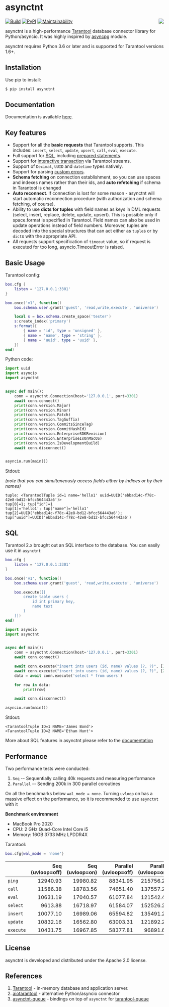 # asynctnt

[![Build](https://github.com/igorcoding/asynctnt/actions/workflows/actions.yaml/badge.svg?branch=master)](https://github.com/igorcoding/asynctnt/actions)
[![PyPI](https://img.shields.io/pypi/v/asynctnt.svg)](https://pypi.python.org/pypi/asynctnt)
[![Maintainability](https://api.codeclimate.com/v1/badges/6cec8adae280cda3e161/maintainability)](https://codeclimate.com/github/igorcoding/asynctnt/maintainability)
<a href="http://tarantool.org">
	<img src="https://avatars2.githubusercontent.com/u/2344919?v=2&s=250" align="right">
</a>

asynctnt is a high-performance [Tarantool](https://tarantool.org/) database
connector library for Python/asyncio. It was highly inspired by
[asyncpg](https://github.com/MagicStack/asyncpg) module.

asynctnt requires Python 3.6 or later and is supported for Tarantool
versions 1.6+.


## Installation
Use pip to install:
```bash
$ pip install asynctnt
```


## Documentation

Documentation is available [here](https://igorcoding.github.io/asynctnt).


## Key features

* Support for all the **basic requests** that Tarantool supports. This includes:
  `insert`, `select`, `update`, `upsert`, `call`, `eval`, `execute`.
* Full support for [SQL](https://www.tarantool.io/en/doc/latest/tutorials/sql_tutorial/),
  including [prepared statements](https://www.tarantool.io/en/doc/latest/reference/reference_lua/box_sql/prepare/).
* Support for [interactive transaction](https://www.tarantool.io/en/doc/latest/book/box/atomic/txn_mode_mvcc/) via Tarantool streams.
* Support of `Decimal`, `UUID` and `datetime` types natively.
* Support for parsing [custom errors](https://www.tarantool.io/en/doc/latest/reference/reference_lua/box_error/new/).
* **Schema fetching** on connection establishment, so you can use spaces and
  indexes names rather than their ids, and **auto refetching** if schema in
  Tarantool is changed
* **Auto reconnect**. If connection is lost for some reason - asynctnt will
  start automatic reconnection procedure (with authorization and schema
  fetching, of course).
* Ability to use **dicts for tuples** with field names as keys in DML requests
  (select, insert, replace, delete, update, upsert). This is possible only
  if space.format is specified in Tarantool. Field names can also be used
  in update operations instead of field numbers. Moreover, tuples are decoded
  into the special structures that can act either as `tuple`s or by `dict`s with
  the appropriate API.
* All requests support specification of `timeout` value, so if request is
  executed for too long, asyncio.TimeoutError is raised.


## Basic Usage

Tarantool config:

```lua
box.cfg {
    listen = '127.0.0.1:3301'
}

box.once('v1', function()
    box.schema.user.grant('guest', 'read,write,execute', 'universe')

    local s = box.schema.create_space('tester')
    s:create_index('primary')
    s:format({
        { name = 'id', type = 'unsigned' },
        { name = 'name', type = 'string' },
        { name = 'uuid', type = 'uuid' },
    })
end)
```

Python code:

```python
import uuid
import asyncio
import asynctnt


async def main():
    conn = asynctnt.Connection(host='127.0.0.1', port=3301)
    await conn.connect()
    print(conn.version.Major)
    print(conn.version.Minor)
    print(conn.version.Patch)
    print(conn.version.TagSuffix)
    print(conn.version.CommitsSinceTag)
    print(conn.version.CommitHashId)
    print(conn.version.EnterpriseSDKRevision)
    print(conn.version.EnterpriseIsOnMacOS)
    print(conn.version.IsDevelopmentBuild)
    await conn.disconnect()


asyncio.run(main())
```

Stdout:

*(note that you can simultaneously access fields either by indices
or by their names)*
```
tuple: <TarantoolTuple id=1 name='hello1' uuid=UUID('ebbad14c-f78c-42e8-bd12-bfcc564443a6')>
tup[0]=1; tup["id"]=1
tup[1]='hello1'; tup["name"]='hello1'
tup[2]=UUID('ebbad14c-f78c-42e8-bd12-bfcc564443a6'); tup["uuid"]=UUID('ebbad14c-f78c-42e8-bd12-bfcc564443a6')
```

## SQL

Tarantool 2.x brought out an SQL interface to the database. You can easily use it
in `asynctnt`

```lua
box.cfg {
    listen = '127.0.0.1:3301'
}

box.once('v1', function()
    box.schema.user.grant('guest', 'read,write,execute', 'universe')

    box.execute([[
        create table users (
            id int primary key,
            name text
        )
    ]])
end)
```

```python
import asyncio
import asynctnt


async def main():
    conn = asynctnt.Connection(host='127.0.0.1', port=3301)
    await conn.connect()

    await conn.execute("insert into users (id, name) values (?, ?)", [1, 'James Bond'])
    await conn.execute("insert into users (id, name) values (?, ?)", [2, 'Ethan Hunt'])
    data = await conn.execute('select * from users')

    for row in data:
        print(row)

    await conn.disconnect()

asyncio.run(main())
```

Stdout:
```
<TarantoolTuple ID=1 NAME='James Bond'>
<TarantoolTuple ID=2 NAME='Ethan Hunt'>
```

More about SQL features in asynctnt please refer to the [documentation](https://igorcoding.github.io/asynctnt/sql.html)

## Performance

Two performance tests were conducted:
1. `Seq` -- Sequentially calling 40k requests and measuring performance
2. `Parallel` -- Sending 200k in 300 parallel coroutines

On all the benchmarks below `wal_mode = none`.
Turning `uvloop` on has a massive effect on the performance, so it is recommended to use `asynctnt` with it

**Benchmark environment**
* MacBook Pro 2020
* CPU: 2 GHz Quad-Core Intel Core i5
* Memory: 16GB 3733 MHz LPDDR4X

Tarantool:
```lua
box.cfg{wal_mode = 'none'}
```

|           |  Seq (uvloop=off) | Seq (uvloop=on) | Parallel (uvloop=off) | Parallel (uvloop=on) |
|-----------|------------------:|----------------:|----------------------:|---------------------:|
| `ping`    |          12940.93 |        19980.82 |              88341.95 |            215756.24 |
| `call`    |          11586.38 |        18783.56 |              74651.40 |            137557.25 |
| `eval`    |          10631.19 |        17040.57 |              61077.84 |            121542.42 |
| `select`  |           9613.88 |        16718.97 |              61584.07 |            152526.21 |
| `insert`  |          10077.10 |        16989.06 |              65594.82 |            135491.25 |
| `update`  |          10832.16 |        16562.80 |              63003.31 |            121892.28 |
| `execute` |          10431.75 |        16967.85 |              58377.81 |             96891.61 |


## License
asynctnt is developed and distributed under the Apache 2.0 license.


## References
1. [Tarantool](https://tarantool.org) - in-memory database and application server.
2. [aiotarantool](https://github.com/shveenkov/aiotarantool) - alternative Python/asyncio connector
3. [asynctnt-queue](https://github.com/igorcoding/asynctnt-queue) - bindings on top of `asynctnt` for [tarantool-queue](https://github.com/tarantool/queue)
